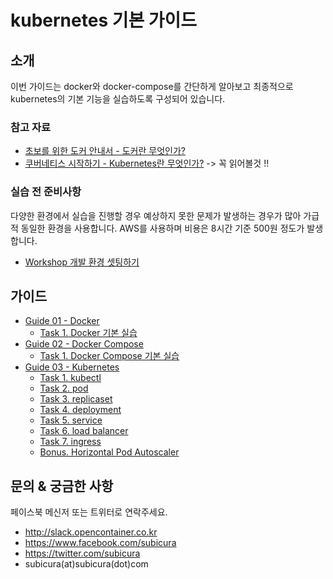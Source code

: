 # kubernetes 기본 가이드

## 소개

이번 가이드는 docker와 docker-compose를 간단하게 알아보고 최종적으로 kubernetes의 기본 기능을 실습하도록 구성되어 있습니다.

### 참고 자료

- [초보를 위한 도커 안내서 - 도커란 무엇인가?](https://subicura.com/2017/01/19/docker-guide-for-beginners-1.html)
- [쿠버네티스 시작하기 - Kubernetes란 무엇인가?](https://subicura.com/2019/05/19/kubernetes-basic-1.html) -> 꼭 읽어볼것 !!

### 실습 전 준비사항

다양한 환경에서 실습을 진행할 경우 예상하지 못한 문제가 발생하는 경우가 많아 가급적 동일한 환경을 사용합니다. AWS를 사용하며 비용은 8시간 기준 500원 정도가 발생합니다.

- [Workshop 개발 환경 셋팅하기](https://github.com/subicura/workshop-init)

## 가이드

- [Guide 01 - Docker](./guide/guide-01.md)
  - [Task 1. Docker 기본 실습](./guide/guide-01.md#task-1-docker-기본-실습)
- [Guide 02 - Docker Compose](./guide/guide-02.md)
  - [Task 1. Docker Compose 기본 실습](./guide/guide-02.md#task-1-docker-compose-기본-실습)
- [Guide 03 - Kubernetes](./guide/guide-03.md)
  - [Task 1. kubectl](./guide/guide-03/task-01.md)
  - [Task 2. pod](./guide/guide-03/task-02.md)
  - [Task 3. replicaset](./guide/guide-03/task-03.md)
  - [Task 4. deployment](./guide/guide-03/task-04.md)
  - [Task 5. service](./guide/guide-03/task-05.md)
  - [Task 6. load balancer](./guide/guide-03/task-06.md)
  - [Task 7. ingress](./guide/guide-03/task-07.md)
  - [Bonus. Horizontal Pod Autoscaler](./guide/guide-03/bonus.md)

## 문의 & 궁금한 사항

페이스북 메신저 또는 트위터로 연락주세요.

- http://slack.opencontainer.co.kr
- https://www.facebook.com/subicura
- https://twitter.com/subicura
- subicura(at)subicura(dot)com
